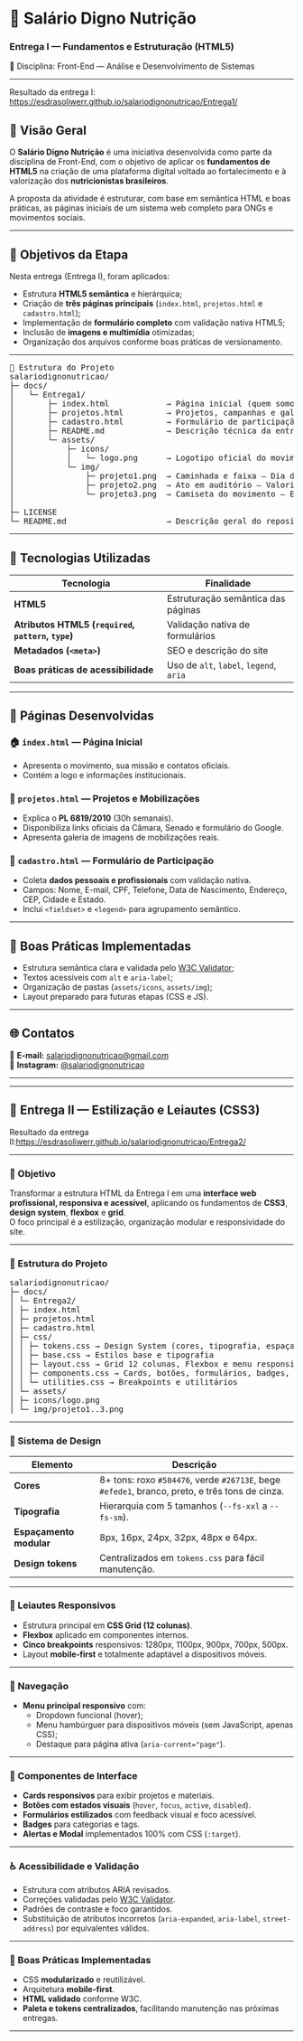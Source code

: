 # 💜 Salário Digno Nutrição  
### Entrega I — Fundamentos e Estruturação (HTML5)  
📘 Disciplina: Front-End — Análise e Desenvolvimento de Sistemas

---
Resultado da entrega I: https://esdrasoliwerr.github.io/salariodignonutricao/Entrega1/

## 🧭 Visão Geral

O **Salário Digno Nutrição** é uma iniciativa desenvolvida como parte da disciplina de Front-End, com o objetivo de aplicar os **fundamentos de HTML5** na criação de uma plataforma digital voltada ao fortalecimento e à valorização dos **nutricionistas brasileiros**.

A proposta da atividade é estruturar, com base em semântica HTML e boas práticas, as páginas iniciais de um sistema web completo para ONGs e movimentos sociais.

---

## 🎯 Objetivos da Etapa

Nesta entrega (Entrega I), foram aplicados:

- Estrutura **HTML5 semântica** e hierárquica;  
- Criação de **três páginas principais** (`index.html`, `projetos.html` e `cadastro.html`);  
- Implementação de **formulário completo** com validação nativa HTML5;  
- Inclusão de **imagens e multimídia** otimizadas;  
- Organização dos arquivos conforme boas práticas de versionamento.

---

<pre>
📁 Estrutura do Projeto
salariodignonutricao/
├─ docs/
│   └─ Entrega1/
│       ├─ index.html            → Página inicial (quem somos + contato)
│       ├─ projetos.html         → Projetos, campanhas e galeria
│       ├─ cadastro.html         → Formulário de participação e apoio
│       ├─ README.md             → Descrição técnica da entrega
│       └─ assets/
│           ├─ icons/
│           │   └─ logo.png      → Logotipo oficial do movimento
│           └─ img/
│               ├─ projeto1.png  → Caminhada e faixa — Dia do Nutricionista
│               ├─ projeto2.png  → Ato em auditório — Valorização profissional
│               └─ projeto3.png  → Camiseta do movimento — Empoderamento
│
├─ LICENSE
└─ README.md                     → Descrição geral do repositório
</pre>

---

## 🧩 Tecnologias Utilizadas

| Tecnologia | Finalidade |
|-------------|-------------|
| **HTML5** | Estruturação semântica das páginas |
| **Atributos HTML5 (`required`, `pattern`, `type`)** | Validação nativa de formulários |
| **Metadados (`<meta>`)** | SEO e descrição do site |
| **Boas práticas de acessibilidade** | Uso de `alt`, `label`, `legend`, `aria` |

---

## 📄 Páginas Desenvolvidas

### 🏠 `index.html` — Página Inicial
- Apresenta o movimento, sua missão e contatos oficiais.  
- Contém a logo e informações institucionais.  

### 🤝 `projetos.html` — Projetos e Mobilizações
- Explica o **PL 6819/2010** (30h semanais).  
- Disponibiliza links oficiais da Câmara, Senado e formulário do Google.  
- Apresenta galeria de imagens de mobilizações reais.  

### 📝 `cadastro.html` — Formulário de Participação
- Coleta **dados pessoais e profissionais** com validação nativa.  
- Campos: Nome, E-mail, CPF, Telefone, Data de Nascimento, Endereço, CEP, Cidade e Estado.  
- Inclui `<fieldset>` e `<legend>` para agrupamento semântico.  

---

## 🧠 Boas Práticas Implementadas

- Estrutura semântica clara e validada pelo [W3C Validator](https://validator.w3.org/nu/);  
- Textos acessíveis com `alt` e `aria-label`;  
- Organização de pastas (`assets/icons`, `assets/img`);  
- Layout preparado para futuras etapas (CSS e JS).  

---

## 🌐 Contatos

📧 **E-mail:** [salariodignonutricao@gmail.com](mailto:salariodignonutricao@gmail.com)  
📸 **Instagram:** [@salariodignonutricao](https://instagram.com/salariodignonutricao)  

---

---

## 🎨 Entrega II — Estilização e Leiautes (CSS3)

Resultado da entrega II:https://esdrasoliwerr.github.io/salariodignonutricao/Entrega2/

---

### 🧭 Objetivo

Transformar a estrutura HTML da Entrega I em uma **interface web profissional, responsiva e acessível**, aplicando os fundamentos de **CSS3**, **design system**, **flexbox** e **grid**.  
O foco principal é a estilização, organização modular e responsividade do site.

---

### 🧩 Estrutura do Projeto
<pre>
salariodignonutricao/
├─ docs/
│ └─ Entrega2/
│ ├─ index.html
│ ├─ projetos.html
│ ├─ cadastro.html
│ ├─ css/
│ │ ├─ tokens.css → Design System (cores, tipografia, espaçamento)
│ │ ├─ base.css → Estilos base e tipografia
│ │ ├─ layout.css → Grid 12 colunas, Flexbox e menu responsivo
│ │ ├─ components.css → Cards, botões, formulários, badges, alertas, modal
│ │ └─ utilities.css → Breakpoints e utilitários
│ └─ assets/
│ ├─ icons/logo.png
│ └─ img/projeto1..3.png
</pre>


---

### 🎨 Sistema de Design

| Elemento | Descrição |
|-----------|------------|
| **Cores** | 8+ tons: roxo `#584476`, verde `#26713E`, bege `#efede1`, branco, preto, e três tons de cinza. |
| **Tipografia** | Hierarquia com 5 tamanhos (`--fs-xxl` a `--fs-sm`). |
| **Espaçamento modular** | 8px, 16px, 24px, 32px, 48px e 64px. |
| **Design tokens** | Centralizados em `tokens.css` para fácil manutenção. |

---

### 🧱 Leiautes Responsivos

- Estrutura principal em **CSS Grid (12 colunas)**.  
- **Flexbox** aplicado em componentes internos.  
- **Cinco breakpoints** responsivos: 1280px, 1100px, 900px, 700px, 500px.  
- Layout **mobile-first** e totalmente adaptável a dispositivos móveis.  

---

### 🧭 Navegação

- **Menu principal responsivo** com:
  - Dropdown funcional (hover);
  - Menu hambúrguer para dispositivos móveis (sem JavaScript, apenas CSS);
  - Destaque para página ativa (`aria-current="page"`).

---

### 🧩 Componentes de Interface

- **Cards responsivos** para exibir projetos e materiais.  
- **Botões com estados visuais** (`hover`, `focus`, `active`, `disabled`).  
- **Formulários estilizados** com feedback visual e foco acessível.  
- **Badges** para categorias e tags.  
- **Alertas e Modal** implementados 100% com CSS (`:target`).  

---

### ♿ Acessibilidade e Validação

- Estrutura com atributos ARIA revisados.  
- Correções validadas pelo [W3C Validator](https://validator.w3.org/nu/#file).  
- Padrões de contraste e foco garantidos.  
- Substituição de atributos incorretos (`aria-expanded`, `aria-label`, `street-address`) por equivalentes válidos.

---

### 🧠 Boas Práticas Implementadas

- CSS **modularizado** e reutilizável.  
- Arquitetura **mobile-first**.  
- **HTML validado** conforme W3C.  
- **Paleta e tokens centralizados**, facilitando manutenção nas próximas entregas.  

---


